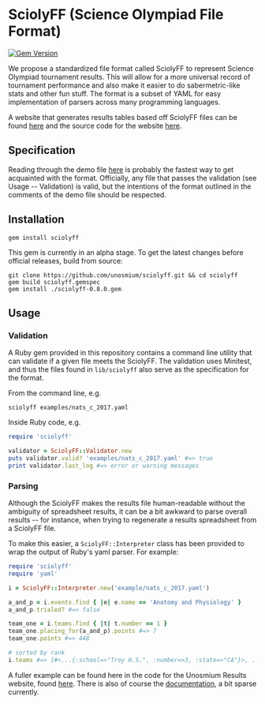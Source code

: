 # SciolyFF (Science Olympiad File Format)

[![Gem Version](https://badge.fury.io/rb/sciolyff.svg)](https://badge.fury.io/rb/sciolyff)

We propose a standardized file format called SciolyFF to represent Science
Olympiad tournament results. This will allow for a more universal record of
tournament performance and also make it easier to do sabermetric-like stats and
other fun stuff. The format is a subset of YAML for easy implementation of
parsers across many programming languages.

A website that generates results tables based off SciolyFF files can be found
[here](https://unosmium.org/results/) and the source code for the website
[here](https://github.com/unosmium/unosmium.org).

## Specification

Reading through the demo file [here](examples/demo.yaml) is probably the fastest
way to get acquainted with the format. Officially, any file that passes the
validation (see Usage -- Validation) is valid, but the intentions of the format
outlined in the comments of the demo file should be respected.

## Installation

```
gem install sciolyff
```

This gem is currently in an alpha stage. To get the latest changes before
official releases, build from source:

```
git clone https://github.com/unosmium/sciolyff.git && cd sciolyff
gem build sciolyff.gemspec
gem install ./sciolyff-0.8.0.gem
```

## Usage

### Validation

A Ruby gem provided in this repository contains a command line utility that can
validate if a given file meets the SciolyFF. The validation uses Minitest, and
thus the files found in `lib/sciolyff` also serve as the specification for the
format.

From the command line, e.g.

```
sciolyff examples/nats_c_2017.yaml
```

Inside Ruby code, e.g.

```ruby
require 'sciolyff'

validator = SciolyFF::Validator.new
puts validator.valid? 'examples/nats_c_2017.yaml' #=> true
print validator.last_log #=> error or warning messages
```

### Parsing

Although the SciolyFF makes the results file human-readable without the
ambiguity of spreadsheet results, it can be a bit awkward to parse overall
results -- for instance, when trying to regenerate a results spreadsheet from a
SciolyFF file.

To make this easier, a `SciolyFF::Interpreter` class has been provided to wrap
the output of Ruby's yaml parser. For example:

```ruby
require 'sciolyff'
require 'yaml'

i = SciolyFF::Interpreter.new('example/nats_c_2017.yaml')

a_and_p = i.events.find { |e| e.name == 'Anatomy and Physiology' }
a_and_p.trialed? #=> false

team_one = i.teams.find { |t| t.number == 1 }
team_one.placing_for(a_and_p).points #=> 7
team_one.points #=> 448

# sorted by rank
i.teams #=> [#<...{:school=>"Troy H.S.", :number=>3, :state=>"CA"}>, ... ]
```

A fuller example can be found here in the code for the Unosmium Results website,
found
[here](https://github.com/unosmium/unosmium.org/blob/master/source/results/template.html.erb).
There is also of course the
[documentation](https://www.rubydoc.info/gems/sciolyff/0.8.0), a bit sparse
currently.
